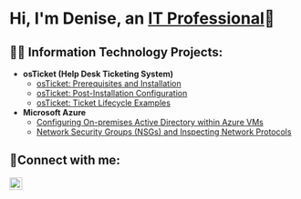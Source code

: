 <h1>Hi, I'm Denise, an <a href="https://linkedin.com/in/denise-henderson-">IT Professional</a>🤗</h1>

<h2>👨‍💻 Information Technology Projects:</h2>

- <b>osTicket (Help Desk Ticketing System)</b>
  - [osTicket: Prerequisites and Installation](https://github.com/denisehenderson/osticket-prereqs)
  - [osTicket: Post-Installation Configuration](https://github.com/denisehenderson/post-install-config)
  - [osTicket: Ticket Lifecycle Examples](https://github.com/denisehenderson/ticket-lifecycle)
- <b>Microsoft Azure</b>
  - [Configuring On-premises Active Directory within Azure VMs](https://github.com/denisehenderson/configure-ad)
  - [Network Security Groups (NSGs) and Inspecting Network Protocols](https://github.com/denisehenderson/azure-network-protocols)

<h2>🤳Connect with me:</h2>

[<img align="left" alt="Josh | LinkedIn" width="22px" src="https://cdn.jsdelivr.net/npm/simple-icons@v3/icons/linkedin.svg" />][linkedin]

[linkedin]: https://linkedin.com/in/Denise
